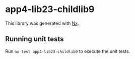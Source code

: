 # app4-lib23-childlib9

This library was generated with [Nx](https://nx.dev).

## Running unit tests

Run `nx test app4-lib23-childlib9` to execute the unit tests.
